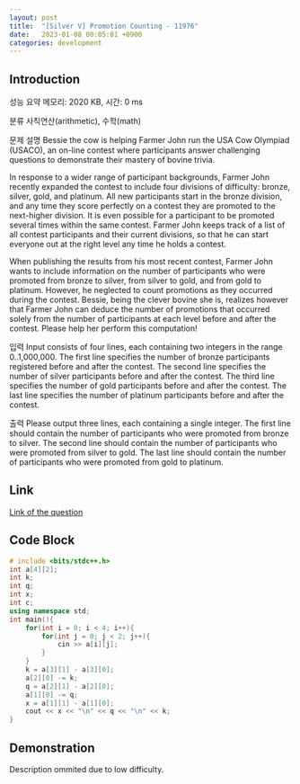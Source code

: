 ```yaml
---
layout: post
title:  "[Silver V] Promotion Counting - 11976"
date:   2023-01-08 00:05:01 +0900
categories: development
---
```


## Introduction

성능 요약
메모리: 2020 KB, 시간: 0 ms

분류
사칙연산(arithmetic), 수학(math)

문제 설명
Bessie the cow is helping Farmer John run the USA Cow Olympiad (USACO), an on-line contest where participants answer challenging questions to demonstrate their mastery of bovine trivia.

In response to a wider range of participant backgrounds, Farmer John recently expanded the contest to include four divisions of difficulty: bronze, silver, gold, and platinum. All new participants start in the bronze division, and any time they score perfectly on a contest they are promoted to the next-higher division. It is even possible for a participant to be promoted several times within the same contest. Farmer John keeps track of a list of all contest participants and their current divisions, so that he can start everyone out at the right level any time he holds a contest.

When publishing the results from his most recent contest, Farmer John wants to include information on the number of participants who were promoted from bronze to silver, from silver to gold, and from gold to platinum. However, he neglected to count promotions as they occurred during the contest. Bessie, being the clever bovine she is, realizes however that Farmer John can deduce the number of promotions that occurred solely from the number of participants at each level before and after the contest. Please help her perform this computation!

입력
Input consists of four lines, each containing two integers in the range 0..1,000,000. The first line specifies the number of bronze participants registered before and after the contest. The second line specifies the number of silver participants before and after the contest. The third line specifies the number of gold participants before and after the contest. The last line specifies the number of platinum participants before and after the contest.

출력
Please output three lines, each containing a single integer. The first line should contain the number of participants who were promoted from bronze to silver. The second line should contain the number of participants who were promoted from silver to gold. The last line should contain the number of participants who were promoted from gold to platinum.

## Link

[Link of the question](https://www.acmicpc.net/problem/11976)

## Code Block

```c++
# include <bits/stdc++.h>
int a[4][2];
int k;
int q;
int x;
int c;
using namespace std;
int main(){
    for(int i = 0; i < 4; i++){
        for(int j = 0; j < 2; j++){
            cin >> a[i][j];
        }
    }
    k = a[3][1] - a[3][0];
    a[2][0] -= k;
    q = a[2][1] - a[2][0];
    a[1][0] -= q;
    x = a[1][1] - a[1][0];
    cout << x << "\n" << q << "\n" << k;
}
```

## Demonstration

Description ommited due to low difficulty.
